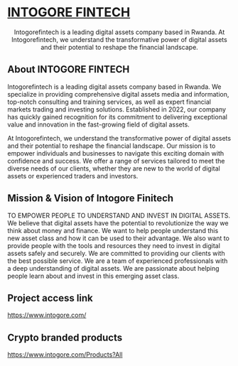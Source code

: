 <p align="center"><a href="https://www.intogore.com/" target="_blank"><h1>INTOGORE FINTECH</h1> </a></p>

<p align="center">
Intogorefintech is a leading digital assets company based in Rwanda. At Intogorefintech, we understand the transformative power of digital assets and their potential to reshape the financial landscape.
</p>

## About INTOGORE FINTECH 
Intogorefintech is a leading digital assets company based in Rwanda. We specialize in providing comprehensive digital assets media and information, top-notch consulting and training services, as well as expert financial markets trading and investing solutions. Established in 2022, our company has quickly gained recognition for its commitment to delivering exceptional value and innovation in the fast-growing field of digital assets.

At Intogorefintech, we understand the transformative power of digital assets and their potential to reshape the financial landscape. Our mission is to empower individuals and businesses to navigate this exciting domain with confidence and success. We offer a range of services tailored to meet the diverse needs of our clients, whether they are new to the world of digital assets or experienced traders and investors.


## Mission & Vision of Intogore Finitech

TO EMPOWER PEOPLE TO UNDERSTAND AND INVEST IN DIGITAL ASSETS.
We believe that digital assets have the potential to revolutionize the way we think about money and finance. We want to help people understand this new asset class and how it can be used to their advantage. We also want to provide people with the tools and resources they need to invest in digital assets safely and securely. We are committed to providing our clients with the best possible service. We are a team of experienced professionals with a deep understanding of digital assets. We are passionate about helping people learn about and invest in this emerging asset class.

## Project access link
https://www.intogore.com/

## Crypto branded products
https://www.intogore.com/Products?All
